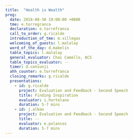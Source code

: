 ```yaml
---
title:  "Health is Wealth"
prog:
  date: 2018-08-30 19:00:00 +0800
  tme: e.torregranca
  declaration: e.torrefranca
  call_to_order: g.ricalde
  introduction_of_tme: m.villegas
  welcoming_of_guests: l.malalay
  word_of_the_day: d.mabelin
  table_topics: l.malalay
  general_evaluator: Chai Camello, ACS
  table_topics_evaluator: --
  timer: d.consunji
  ahh_counter: e.torrefranca
  closing_remarks: g.ricalde
  presentations:
    - id: g.ricalde
      project: Evaluation and Feedback - Second Speech
      title: Finding Inspiration
      evaluator: i.hortelano
      duration: 5-7 mins
    - id: j.albao
      project: Evaluation and Feedback - Second Speech
      title: --
      evaluator: e.polancos
      duration: 5-7 mins
---
```

